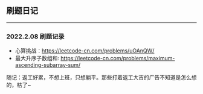 ## 刷题日记

---

### 2022.2.08 刷题记录

- 心算挑战：https://leetcode-cn.com/problems/uOAnQW/
- 最大升序子数组和: https://leetcode-cn.com/problems/maximum-ascending-subarray-sum/

随记：返工好累，不想上班，只想躺平。那些打着返工大吉的广告不知道是怎么想的，枯了~
